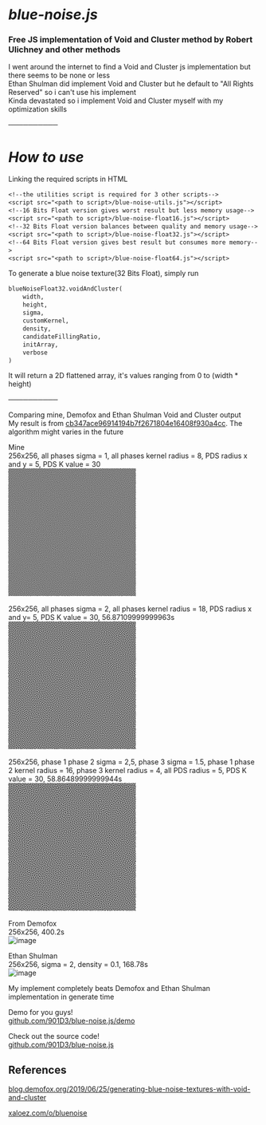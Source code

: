 # _**blue-noise.js**_
### Free JS implementation of Void and Cluster method by Robert Ulichney and other methods

I went around the internet to find a Void and Cluster js implementation but there seems to be none or less\
Ethan Shulman did implement Void and Cluster but he default to "All Rights Reserved" so i can't use his implement\
Kinda devastated so i implement Void and Cluster myself with my optimization skills

──────────

# _How to use_

Linking the required scripts in HTML

```
<!--the utilities script is required for 3 other scripts-->
<script src="<path to script>/blue-noise-utils.js"></script>
<!--16 Bits Float version gives worst result but less memory usage-->
<script src="<path to script>/blue-noise-float16.js"></script>
<!--32 Bits Float version balances between quality and memory usage-->
<script src="<path to script>/blue-noise-float32.js"></script>
<!--64 Bits Float version gives best result but consumes more memory-->
<script src="<path to script>/blue-noise-float64.js"></script>
```

To generate a blue noise texture(32 Bits Float), simply run

```
blueNoiseFloat32.voidAndCluster(
    width,
    height,
    sigma,
    customKernel,
    density,
    candidateFillingRatio,
    initArray,
    verbose
)
```

It will return a 2D flattened array, it's values ranging from 0 to (width * height)

──────────

Comparing mine, Demofox and Ethan Shulman Void and Cluster output\
My result is from [cb347ace96914194b7f2671804e16408f930a4cc](https://github.com/901D3/blue-noise.js/commit/cb347ace96914194b7f2671804e16408f930a4cc)\. The algorithm might varies in the future

Mine\
256x256, all phases sigma = 1, all phases kernel radius = 8, PDS radius x and y = 5, PDS K value = 30\
<img width="256" height="256" alt="image" src="https://github.com/901D3/blue-noise.js/blob/main/out/256x256,%20all%20phases%20sigma%20=%201,%20all%20phases%20kernel%20radius%20cap%20=%208,%20PDS%20radius%20x%20and%20y%20=%205,%20PDS%20K%20value%20=%2030.png?raw=true" />

256x256, all phases sigma = 2, all phases kernel radius = 18, PDS radius x and y= 5, PDS K value = 30, 56.87109999999963s\
<img width="256" height="256" alt="image" src="https://github.com/901D3/blue-noise.js/blob/main/out/256x256,%20all%20phases%20sigma%20=%202,%20all%20phases%20kernel%20radius%20cap%20=%2018,%20PDS%20radius%20x%20and%20y=%205,%20PDS%20K%20value%20=%2030,%2056.87109999999963s.png?raw=true" />

256x256, phase 1 phase 2 sigma = 2,5, phase 3 sigma = 1.5, phase 1 phase 2 kernel radius = 16, phase 3 kernel radius = 4, all PDS radius = 5, PDS K value = 30, 58.86489999999944s\
<img width="256" height="256" alt="image" src="https://github.com/901D3/blue-noise.js/blob/main/out/256x256,%20phase%201%20phase%202%20sigma%20=%202.5,%20phase%203%20sigma%20=%201.5,%20phase%201%20phase%202%20kernel%20radius%20=%2016,%20phase%203%20kernel%20radius%20=%204,%20all%20PDS%20radius%20=%205,%20PDS%20K%20value%20=%2030,%2058.86489999999944s.png?raw=true" />

From Demofox\
256x256, 400.2s\
<img width="512" height="256" alt="image" src="https://blog.demofox.org/wp-content/uploads/2019/06/bluevc_1m.png" />

Ethan Shulman\
256x256, sigma = 2, density = 0.1, 168.78s\
<img width="256" height="256" alt="image" src="https://github.com/user-attachments/assets/1c126adc-ec9c-4216-8092-9d6b37725989" />

My implement completely beats Demofox and Ethan Shulman implementation in generate time

Demo for you guys!\
[github.com/901D3/blue-noise.js/demo](https://901d3.github.io/blue-noise.js/demo)

Check out the source code!\
[github.com/901D3/blue-noise.js](https://github.com/901D3/blue-noise.js)

## References

[blog.demofox.org/2019/06/25/generating-blue-noise-textures-with-void-and-cluster](https://blog.demofox.org/2019/06/25/generating-blue-noise-textures-with-void-and-cluster)

[xaloez.com/o/bluenoise](https://xaloez.com/o/bluenoise)
